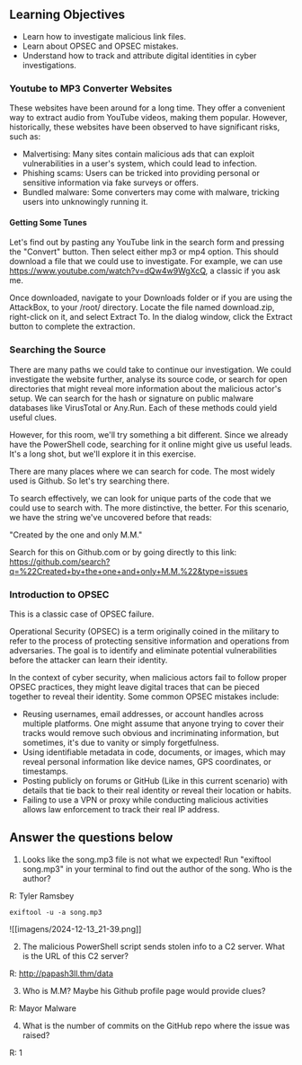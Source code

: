 ## Learning Objectives

- Learn how to investigate malicious link files.
- Learn about OPSEC and OPSEC mistakes.
- Understand how to track and attribute digital identities in cyber investigations.


### Youtube to MP3 Converter Websites

These websites have been around for a long time. They offer a convenient way to extract audio from YouTube videos, making them popular. However, historically, these websites have been observed to have significant risks, such as:

- Malvertising: Many sites contain malicious ads that can exploit vulnerabilities in a user's system, which could lead to infection.
- Phishing scams: Users can be tricked into providing personal or sensitive information via fake surveys or offers.
- Bundled malware: Some converters may come with malware, tricking users into unknowingly running it.


#### Getting Some Tunes

Let's find out by pasting any YouTube link in the search form and pressing the "Convert" button. Then select either mp3 or mp4 option. This should download a file that we could use to investigate. For example, we can use https://www.youtube.com/watch?v=dQw4w9WgXcQ, a classic if you ask me.

Once downloaded, navigate to your Downloads folder or if you are using the AttackBox, to your /root/ directory. Locate the file named download.zip, right-click on it, and select Extract To. In the dialog window, click the Extract button to complete the extraction.

### Searching the Source

There are many paths we could take to continue our investigation. We could investigate the website further, analyse its source code, or search for open directories that might reveal more information about the malicious actor's setup. We can search for the hash or signature on public malware databases like VirusTotal or Any.Run. Each of these methods could yield useful clues.

However, for this room, we'll try something a bit different. Since we already have the PowerShell code, searching for it online might give us useful leads. It's a long shot, but we'll explore it in this exercise.

There are many places where we can search for code. The most widely used is Github. So let's try searching there.

To search effectively, we can look for unique parts of the code that we could use to search with. The more distinctive, the better. For this scenario, we have the string we've uncovered before that reads:

"Created by the one and only M.M."

Search for this on Github.com or by going directly to this link: https://github.com/search?q=%22Created+by+the+one+and+only+M.M.%22&type=issues

### Introduction to OPSEC

This is a classic case of OPSEC failure.

Operational Security (OPSEC) is a term originally coined in the military to refer to the process of protecting sensitive information and operations from adversaries. The goal is to identify and eliminate potential vulnerabilities before the attacker can learn their identity.

In the context of cyber security, when malicious actors fail to follow proper OPSEC practices, they might leave digital traces that can be pieced together to reveal their identity. Some common OPSEC mistakes include:

- Reusing usernames, email addresses, or account handles across multiple platforms. One might assume that anyone trying to cover their tracks would remove such obvious and incriminating information, but sometimes, it's due to vanity or simply forgetfulness.
- Using identifiable metadata in code, documents, or images, which may reveal personal information like device names, GPS coordinates, or timestamps.
- Posting publicly on forums or GitHub (Like in this current scenario) with details that tie back to their real identity or reveal their location or habits.
- Failing to use a VPN or proxy while conducting malicious activities allows law enforcement to track their real IP address.

## Answer the questions below

1. Looks like the song.mp3 file is not what we expected! Run "exiftool song.mp3" in your terminal to find out the author of the song. Who is the author? 

R: Tyler Ramsbey

``exiftool -u -a song.mp3``

![[imagens/2024-12-13_21-39.png]]

2. The malicious PowerShell script sends stolen info to a C2 server. What is the URL of this C2 server?

R: http://papash3ll.thm/data

3. Who is M.M? Maybe his Github profile page would provide clues?

R: Mayor Malware

4. What is the number of commits on the GitHub repo where the issue was raised?

R: 1
